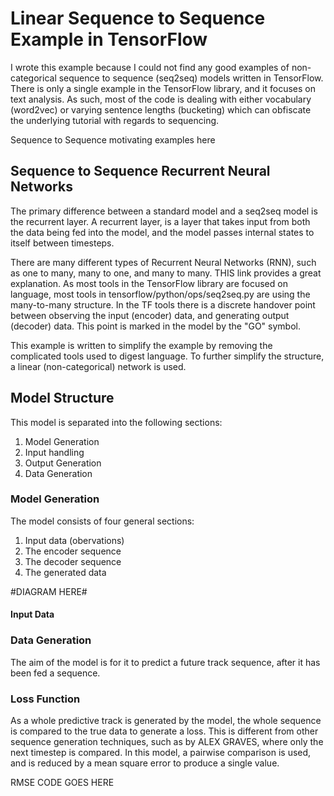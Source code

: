 # Linear Sequence to Sequence Example in TensorFlow #

I wrote this example because I could not find any good examples of non-categorical sequence to sequence (seq2seq) models written in TensorFlow. There is only a single example in the TensorFlow library, and it focuses on text analysis. As such, most of the code is dealing with either vocabulary (word2vec) or varying sentence lengths (bucketing) which can obfiscate the underlying tutorial with regards to sequencing.

Sequence to Sequence motivating examples here

## Sequence to Sequence Recurrent Neural Networks ##

The primary difference between a standard model and a seq2seq model is the recurrent layer. A recurrent layer, is a layer that takes input from both the data being fed into the model, and the model passes internal states to itself between timesteps.

There are many different types of Recurrent Neural Networks (RNN), such as one to many, many to one, and many to many. THIS link provides a great explanation. As most tools in the TensorFlow library are focused on language, most tools in tensorflow/python/ops/seq2seq.py are using the many-to-many structure. In the TF tools there is a discrete handover point between observing the input (encoder) data, and generating output (decoder) data. This point is marked in the model by the "GO" symbol.

This example is written to simplify the example by removing the complicated tools used to digest language. To further simplify the structure, a linear (non-categorical) network is used. 

## Model Structure ##

This model is separated into the following sections:
1. Model Generation
  1. Input handling
  2. Output Generation
2. Data Generation

### Model Generation ###
The model consists of four general sections:
1. Input data (obervations)
2. The encoder sequence
3. The decoder sequence
4. The generated data

#DIAGRAM HERE#

#### Input Data ####



### Data Generation ###
The aim of the model is for it to predict a future track sequence, after it has been fed a sequence. 




### Loss Function ###
As a whole predictive track is generated by the model, the whole sequence is compared to the true data to generate a loss. This is different from other sequence generation techniques, such as by ALEX GRAVES, where only the next timestep is compared. In this model, a pairwise comparison is used, and is reduced by a mean square error to produce a single value.

RMSE CODE GOES HERE


